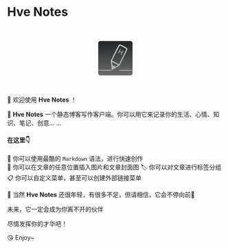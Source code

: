# Hve Notes

<div style="display: flex; justify-content: center; padding: 32px 0;">
  <img src="public/app-icons/logo.png"  width="80px" height="80px">
</div>

👏 欢迎使用 **Hve Notes** ！  

🌈 **Hve Notes** 一个静态博客写作客户端。你可以用它来记录你的生活、心情、知识、笔记、创意... ... 

#### 在这里👇
📝  你可以使用最酷的 `Markdown` 语法，进行快速创作  
🌉  你可以在文章的任意位置插入图片和文章封面图
🏷️  你可以对文章进行标签分组
📋 你可以自定义菜单，甚至可以创建外部链接菜单

🌱 当然 **Hve Notes** 还很年轻，有很多不足，但请相信，它会不停向前🏃

未来，它一定会成为你离不开的伙伴

尽情发挥你的才华吧！

😘 Enjoy~

